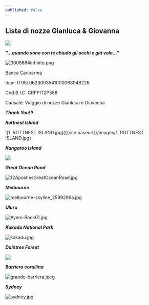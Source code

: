 ```yaml
---
published: false
---
```

## Lista di nozze Gianluca & Giovanna

![]({{site.baseurl}}/images/3008683201308131748431.jpg)

_**"...quando sono con te chiudo gli occhi e già volo..."**_

![3008684infinito.png]({{site.baseurl}}/images/3008684infinito.png)

Banca Cariparma

Iban: IT95L0623003541000063948226

Cod.B.I.C. CRPPIT2P588

Causale: Viaggio di nozze Gianluca e Giovanna

_**Thank You!!!**_

_**Rottnest Island**_

![1. ROTTNEST ISLAND.jpg]({{site.baseurl}}/images/1. ROTTNEST ISLAND.jpg)

_**Kangaroo Island**_

![]({{site.baseurl}}/images/ki%202.jpg)

_**Great Ocean Road**_

![12ApostlesGreatOceanRoad.jpg]({{site.baseurl}}/images/12ApostlesGreatOceanRoad.jpg)

_**Melbourne**_

![melbourne-skyline_2599296a.jpg]({{site.baseurl}}/images/melbourne-skyline_2599296a.jpg)

_**Uluru**_

![Ayers-Rock01.jpg]({{site.baseurl}}/images/Ayers-Rock01.jpg)

_**Kakadu National Park**_

![kakadu.jpg]({{site.baseurl}}/images/kakadu.jpg)

_**Daintree Forest**_

![]({{site.baseurl}}/images/cape%20trib.jpg)

_**Barriera corallina**_

![grande-barriera.jpeg]({{site.baseurl}}/images/grande-barriera.jpeg)

_**Sydney**_

![sydney.jpg]({{site.baseurl}}/images/sydney.jpg)


